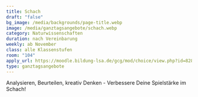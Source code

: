```yaml
---
title: Schach
draft: "false"
bg_image: /media/backgrounds/page-title.webp
image: /media/ganztagsangebote/schach.webp
category: Naturwissenschaften
duration: nach Vereinbarung
weekly: ab November
class: alle Klassenstufen
room: "104"
apply_url: https://moodle.bildung-lsa.de/gcg/mod/choice/view.php?id=828
type: ganztagsangebote
---
```

Analysieren, Beurteilen, kreativ Denken - Verbessere Deine Spielstärke im Schach!
